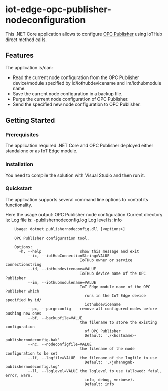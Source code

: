 # iot-edge-opc-publisher-nodeconfiguration

This .NET Core application allows to configure [OPC Publisher](https://github.com/Azure/iot-edge-opc-publisher) using IoTHub direct method calls.


## Features

The application is/can:
* Read the current node configuration from the OPC Publisher device/module specified by id/iothubdevicename and im/iothubmodule name.
* Save the current node configuration in a backup file.
* Purge the current node configuration of OPC Publisher.
* Send the specified new node configuration to OPC Publisher.


## Getting Started

### Prerequisites

The application required .NET Core and OPC Publisher deployed either standalone or as IoT Edge module.

### Installation

You need to compile the solution with Visual Studio and then run it.

### Quickstart

The application supports several command line options to control its functionality. 

Here the usage output:
        OPC Publisher node configuration
        Current directory is: <current directory>
        Log file is: <hstname>-publishernodeconfig.log
        Log level is: info
        
        Usage: dotnet publishernodeconfig.dll [<options>]
        
        OPC Publisher configuration tool.
        
        Options:
          -h, --help                 show this message and exit
              --ic, --iotHubConnectionString=VALUE
                                     IoTHub owner or service connectionstring
              --id, --iothubdevicename=VALUE
                                     IoTHub device name of the OPC Publisher
              --im, --iothubmodulename=VALUE
                                     IoT Edge module name of the OPC Publisher which
                                       runs in the IoT Edge device specified by id/
                                       iothubdevicename
              --pc, --purgeconfig    remove all configured nodes before pushing new ones
              --bf, --backupfile=VALUE
                                     the filename to store the existing configuration
                                       of OPC Publisher
                                       Default: './<hostname>-publishernodeconfig.bak'
              --nc, --nodeconfigfile=VALUE
                                     the filename of the node configuration to be set
              --lf, --logfile=VALUE  the filename of the logfile to use
                                       Default: './johanngnb-publishernodeconfig.log'
              --ll, --loglevel=VALUE the loglevel to use (allowed: fatal, error, warn,
                                       info, debug, verbose).
                                       Default: info

